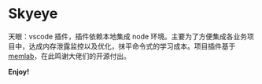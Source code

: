 # Skyeye

天眼：vscode 插件，插件依赖本地集成 node 环境。主要为了方便集成各业务项目中，达成内存泄露监控以及优化，抹平命令式的学习成本。项目插件基于[memlab](https://github.com/facebook/memlab)，在此鸣谢大佬们的开源付出。

**Enjoy!**
